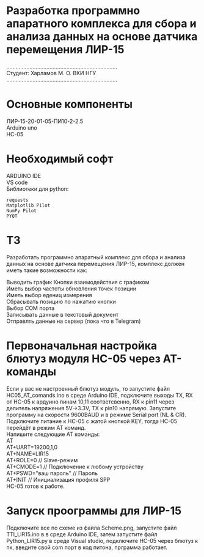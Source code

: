 # Разработка программно апаратного комплекса для сбора и анализа данных на основе датчика перемещения ЛИР-15
........................................................................  
Студент: Харламов М. О. ВКИ НГУ  
........................................................................  
# Основные компоненты    
  ЛИР-15-20-01-05-ПИ10-2-2.5  
  Arduino uno  
  HC-05
# Необходимый софт
  ARDUINO IDE  
  VS code  
  Библиотеки для python:  
  
    requests  
    Matplotlib Pilot  
    NumPy Pilot  
    PYQT  
# ТЗ
  Разработать программно апаратный комплекс для сбора и анализа данных на основе датчика перемещения ЛИР-15, комплекс должен иметь такие возможности как:  
  
  Выводить график
  Кнопки взаимодействия с графиком  
  Иметь выбор частоты обновления точек позиции  
  Иметь выбор едениц измерения  
  Сбрасывать позицию по нажатию кнопки  
  Выбор COM порта  
  Записывать данные в текстовый документ  
  Отправлть данные на сервер (пока что в Telegram)  
  
# Первоначальная настройка блютуз модуля HC-05 через AT-команды
Если у вас не настроенный блютуз модуль, то запустите файл HC05_AT_comands.ino в среде Arduino IDE, подключите выходы TX, RX от HC-05 к ардуино пинам 10,11 соответсвенно, RX к pin11 через делитель напряжения 5V→3.3V, TX к pin10 напрямую. Запустите программу на скорости 9600BAUD и в режиме Serial port (NL & CR). Подключите питание к HC-05 с жатой кнопкой KEY, тогда HC-05 перейдёт в режим AT команд.    
Напишите следующие AT команды:  
AT  
AT+UART=19200,1,0  
AT+NAME=LIR15  
AT+ROLE=0       // Slave-режим  
AT+CMODE=1      // Подключение к любому устройству  
AT+PSWD="ваш пароль"  // Пароль  
AT+INIT         // Инициализация профиля SPP  
HC-05 готов к работе.
# Запуск проограммы для ЛИР-15
Подключите все по схеме из файла Scheme.png, запустите файл TTl_LIR15.ino в в среде Arduino IDE, затем запустите файл Python_LIR15.py в среде Visual studio, подключите HC-05 через блютуз к пк, введите свой com порт в код питона, прграмма работает.
